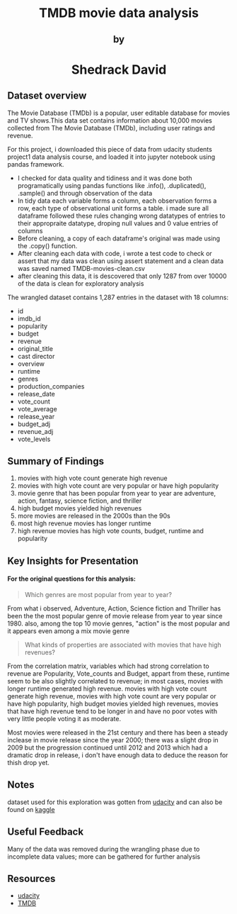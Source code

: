 # <center>TMDB movie data analysis</center>
## <center> by</center>
# <center> Shedrack David </center>

## Dataset overview
The Movie Database (TMDb) is a popular, user editable database for movies and TV shows.This data set contains information about 10,000 movies collected from The Movie Database (TMDb), including user ratings and revenue.

For this project, i downloaded this piece of data from udacity students project1 data analysis course, and loaded it into jupyter notebook using pandas framework.
* I checked for data quality and tidiness and it was done both programatically using pandas functions like .info(), .duplicated(), .sample() and through observation of the data
* In tidy data each variable forms a column, each observation forms a row, each type of observational unit forms a table. i made sure all dataframe followed these rules changing wrong datatypes of entries to their appropraite datatype, droping null values and 0 value entries of columns
* Before cleaning, a copy of each dataframe's original was made using the .copy() function.
* After cleaning each data with code, i wrote a test code to check or assert that my data was clean using assert statement and a clean data was saved named TMDB-movies-clean.csv
* after cleaning this data, it is descovered that only 1287 from over 10000 of the data is clean for exploratory analysis

The wrangled dataset contains 1,287 entries in the dataset with 18 columns:
- id
- imdb_id
- popularity
- budget
- revenue
- original_title
- cast	director
- overview
- runtime
- genres
- production_companies
- release_date
- vote_count
- vote_average
- release_year
- budget_adj
- revenue_adj
- vote_levels


## Summary of Findings

1. movies with high vote count generate high revenue
2. movies with high vote count are very popular or have high popularity
3. movie genre that has been popular from year to year are adventure, action, fantasy, science fiction, and thriller
4. high budget movies yielded  high revenues
5. more movies are released in the 2000s than the 90s
6. most high revenue movies has longer runtime
7. high revenue movies has high vote counts, budget, runtime and popularity


## Key Insights for Presentation

#### For the original questions for this analysis:

> Which genres are most popular from year to year? 

From what i observed, Adventure, Action, Science fiction and Thriller has been the the most popular genre of movie release from year to year since 1980.
also, among the top 10 movie genres, "action" is the most popular and it appears even among a mix movie genre
> What kinds of properties are associated with movies that have high revenues?
 
 
 From the correlation matrix, variables which had strong correlation to revenue are Popularity, Vote_counts and Budget, appart from these, runtime seem to be also slightly correlated to revenue; in most cases, movies with longer runtime generated high revenue.
 movies with high vote count generate high revenue,  movies with high vote count are very popular or have high popularity, high budget movies yielded  high revenues, movies that have high revenue tend to be longer in and have no poor votes with very little people voting it as moderate.
 
 Most movies were released in the 21st century and there has been a steady inclease in movie release since the year 2000; there was a slight drop in 2009 but the progression continued until 2012 and 2013 which had a dramatic drop in release, i don't have enough data to deduce the reason for thish drop yet.

## Notes

dataset used for this exploration was gotten from [udacity](udacity.com) and can also be found on [kaggle](kaggle.com)

## Useful Feedback

Many of the data was removed during the wrangling phase due to incomplete data values; more can be gathered for further analysis

## Resources

- [udacity](udacity.com)
- [TMDB](https://www.themoviedb.org/)


```python

```
